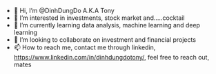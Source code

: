 - 👋 Hi, I’m @DinhDungDo A.K.A Tony
- 👀 I’m interested in investments, stock market and.....cocktail
- 🌱 I’m currently learning data analysis, machine learning and deep learning 
- 💞️ I’m looking to collaborate on investment and financial projects
- 📫 How to reach me, contact me through linkedin, https://www.linkedin.com/in/dinhdungdotony/, feel free to reach out, mates

<!---
DinhDungDo/DinhDungDo is a ✨ special ✨ repository because its `README.md` (this file) appears on your GitHub profile.
You can click the Preview link to take a look at your changes.
--->
